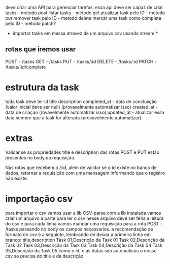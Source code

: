 devo criar uma API para gerenciar tarefas. essa api deve ser capaz de 
criar tasks - metodo post
listar tasks - metodo get
atualizar task pelo ID - metodo put
remover task pelo ID - metodo delete
marcar uma task como completa pelo ID - metodo patch?
* importar tasks em massa atravez de um arquivo csv usando stream * 

## rotas que iremos usar
POST - /tasks
GET - /tasks
PUT - /tasks/:id
DELETE - /tasks/:id
PATCH - /tasks/:id/complete

# estrutura da task
toda task deve ter
id 
title
description
completed_at - data de conclusção (valor inicial deve ser null) (provavelmente automatizar isso)
created_at - data de criação (rovavelmente automatizar isso)
updated_at - atualizar essa data sempre que a task for alterada (provavelmente automatizar)

# extras
Validar se as propriedades title e description das rotas POST e PUT estão presentes no body da requisição.

Nas rotas que recebem o /:id, além de validar se o id existe no banco de dados, retornar a requisição com uma mensagem informando que o registro não existe.

# importação csv
para importar o csv vamos usar a lib CSV-parse com a lib instalada vamos criar um arquivo a parte para ler o csv
nesse arquivo deve ser feita a leitura do csv e para cada linha vamos mandar uma requisição para a rota POST - /tasks passando no body os campos necessarios. a recomendação de formato do csv é a seguinte, lembrando de deixar a primeira linha em branco:
title,description
Task 01,Descrição da Task 01
Task 02,Descrição da Task 02
Task 03,Descrição da Task 03
Task 04,Descrição da Task 04
Task 05,Descrição da Task 05
como o id, e as datas são automaticas o nosso csv so precisa do title e da descrição.


